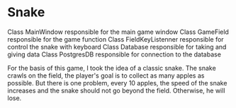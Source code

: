 # Snake
Class MainWindow responsible for the main game window
Class GameField responsible for the game function
Class FieldKeyListenner responsible for control the snake with keyboard
Class Database responsible for taking and giving data
Class PostgresDB responsible for connection to the database

For the basis of this game, I took the idea of a classic snake. The snake crawls on the field, the player's goal is to collect as many apples as possible. But there is one problem, every 10 apples, the speed of the snake increases and the snake should not go beyond the field. Otherwise, he will lose.
